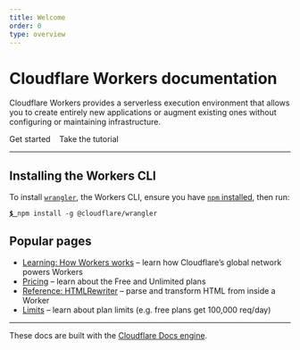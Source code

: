 ```yaml
---
title: Welcome
order: 0
type: overview
---
```


<ContentColumn>

# Cloudflare Workers documentation

Cloudflare Workers provides a serverless execution environment that allows you to create entirely new applications or augment existing ones without configuring or maintaining infrastructure.

<Link to="/tutorials" className="Button Button-is-docs-primary">Get started</Link> &nbsp;&nbsp; <Link to="/tutorials" className="Button Button-is-docs-secondary">Take the tutorial</Link>

--------------------------------

## Installing the Workers CLI

To install [`wrangler`](https://github.com/cloudflare/wrangler), the Workers CLI, ensure you have [`npm` installed](https://www.npmjs.com/get-npm), then run:

<pre class="CodeBlock CodeBlock-scrolls-horizontally CodeBlock--language-sh" language="sh"><code><u><b class="CodeBlock--token-prompt">$</b> </u>npm install -g @cloudflare/wrangler</code></pre>

## Popular pages

- [Learning: How Workers works](/learning/how-workers-works) – learn how Cloudflare’s global network powers Workers
- [Pricing](/reference/platform/pricing) – learn about the Free and Unlimited plans
- [Reference: HTMLRewriter](/reference/runtime-apis/html-rewriter) – parse and transform HTML from inside a Worker
- [Limits](/reference/platform/limits) – learn about plan limits (e.g. free plans get 100,000 req/day)

--------------------------------

These docs are built with the [Cloudflare Docs engine](/docs-engine).

</ContentColumn>
